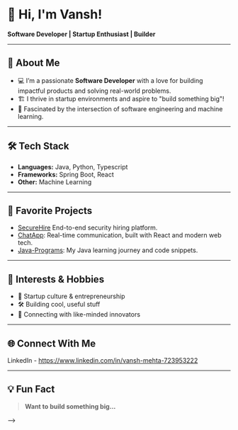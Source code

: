 # 👋 Hi, I'm Vansh!

**Software Developer | Startup Enthusiast | Builder**

---

## 🚀 About Me

- 💻 I’m a passionate **Software Developer** with a love for building impactful products and solving real-world problems.
- 🏗️ I thrive in startup environments and aspire to "build something big"!
- 🤖 Fascinated by the intersection of software engineering and machine learning.

---

## 🛠️ Tech Stack

- **Languages:** Java, Python, Typescript
- **Frameworks:** Spring Boot, React
- **Other:** Machine Learning

---

## 🌟 Favorite Projects

- [SecureHire](https://github.com/Vansh2211/SecureHire-Frontend) End-to-end security hiring platform.
- [ChatApp](https://github.com/Vansh2211/FormBuilder): Real-time communication, built with React and modern web tech.
- [Java-Programs](https://github.com/Vansh2211/Java-Programs): My Java learning journey and code snippets.

---

## 🧠 Interests & Hobbies

- 🚀 Startup culture & entrepreneurship
- 🛠️ Building cool, useful stuff
- 🤝 Connecting with like-minded innovators

---

## 🌐 Connect With Me

LinkedIn - https://www.linkedin.com/in/vansh-mehta-723953222


---

## 💡 Fun Fact

> **Want to build something big...**

-->
